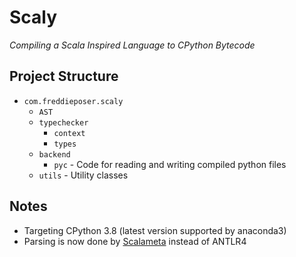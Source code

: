 # Scaly
_Compiling a Scala Inspired Language to CPython Bytecode_

## Project Structure
* `com.freddieposer.scaly`
    * `AST`
    * `typechecker`
        * `context`
        * `types`
    * `backend`
        * `pyc` - Code for reading and writing compiled python files
    * `utils` - Utility classes

## Notes
* Targeting CPython 3.8 (latest version supported by anaconda3)
* Parsing is now done by [Scalameta](https://scalameta.org/) instead of ANTLR4